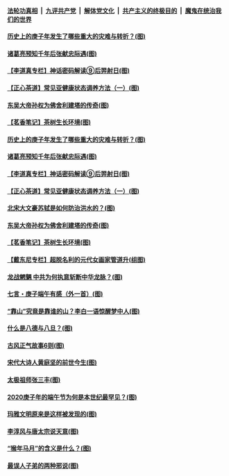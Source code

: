 ####  [法轮功真相](../../../../basic/blob/master/README.md?t=06291902) &nbsp;|&nbsp; [九评共产党](../../../../9ping.md/blob/master/README.md?t=06291902) &nbsp;|&nbsp; [解体党文化](../../../../jtdwh.md/blob/master/README.md?t=06291902)  &nbsp;|&nbsp; [共产主义的终极目的](../../../../gczydzjmd.md/blob/master/README.md?t=06291902) &nbsp;|&nbsp; [魔鬼在统治我们的世界](../../../../mgztzwmdsj.md/blob/master/README.md?t=06291902) 

#### [历史上的庚子年发生了哪些重大的灾难与转折？(图)](../pages/p7/937991.md?t=06291902) 

#### [诸葛亮预知千年后张献忠际遇(图)](../pages/p7/937564.md?t=06291902) 

#### [【李道真专栏】神话密码解读⑨后羿射日(图)](../pages/p7/937560.md?t=06291902) 

#### [【正心茶道】常见亚健康状态调养方法（一）(图)](../pages/p7/937556.md?t=06291902) 

#### [东吴大帝孙权为佛舍利建塔的传奇(图)](../pages/p7/937764.md?t=06291902) 

#### [【茗香笔记】茶树生长环境(图)](../pages/p7/937562.md?t=06291902) 

#### [历史上的庚子年发生了哪些重大的灾难与转折？(图)](../pages/p7/937991.md?t=06291902) 

#### [诸葛亮预知千年后张献忠际遇(图)](../pages/p7/937564.md?t=06291902) 

#### [【李道真专栏】神话密码解读⑨后羿射日(图)](../pages/p7/937560.md?t=06291902) 

#### [【正心茶道】常见亚健康状态调养方法（一）(图)](../pages/p7/937556.md?t=06291902) 

#### [北宋大文豪苏轼是如何防治洪水的？(图)](../pages/p7/937874.md?t=06291902) 

#### [东吴大帝孙权为佛舍利建塔的传奇(图)](../pages/p7/937764.md?t=06291902) 

#### [【茗香笔记】茶树生长环境(图)](../pages/p7/937562.md?t=06291902) 

#### [【戴东尼专栏】超脱名利的元代女画家管道升(组图)](../pages/p7/935043.md?t=06291902) 

#### [龙战魍魉 中共为何执意斩断中华龙脉？(图)](../pages/p7/937761.md?t=06291902) 

#### [七言・庚子端午有感（外一首）(图)](../pages/p7/937763.md?t=06291902) 

#### [“靠山”究竟是靠谁的山？李白一语惊醒梦中人(图)](../pages/p7/937659.md?t=06291902) 

#### [什么是八德与八旦？(图)](../pages/p7/937355.md?t=06291902) 

#### [古风正气故事6则(图)](../pages/p7/936931.md?t=06291902) 

#### [宋代大诗人黄庭坚的前世今生(图)](../pages/p7/937617.md?t=06291902) 

#### [太极祖师张三丰(图)](../pages/p7/937351.md?t=06291902) 

#### [2020庚子年的端午节为何是本世纪最罕见？(图)](../pages/p7/937552.md?t=06291902) 

#### [玛雅文明原来是这样被发现的(图)](../pages/p7/937511.md?t=06291902) 

#### [李淳风与唐太宗说天意(图)](../pages/p7/937350.md?t=06291902) 

#### [“猴年马月”的含义是什么？(图)](../pages/p7/937346.md?t=06291902) 

#### [最误人子弟的两种邪说(图)](../pages/p7/937431.md?t=06291902) 

